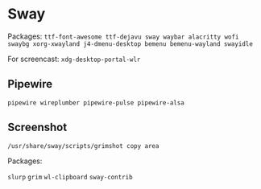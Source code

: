 # Sway

Packages:
`ttf-font-awesome ttf-dejavu sway waybar alacritty wofi swaybg xorg-xwayland j4-dmenu-desktop bemenu bemenu-wayland swayidle`

For screencast:
`xdg-desktop-portal-wlr`

## Pipewire

`pipewire wireplumber pipewire-pulse pipewire-alsa`

## Screenshot

`/usr/share/sway/scripts/grimshot copy area`

Packages:

`slurp` `grim` `wl-clipboard` `sway-contrib`
